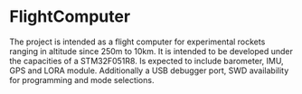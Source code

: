 # FlightComputer
The project is intended as a flight computer for experimental rockets ranging in altitude since 250m to 10km. It is intended to be developed under the capacities of a STM32F051R8. Is expected to include barometer, IMU, GPS and LORA module. Additionally a USB debugger port, SWD availability for programming and mode selections. 
